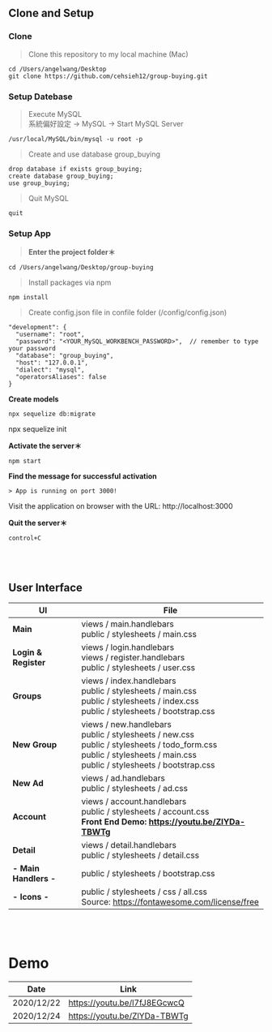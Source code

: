 ## Clone and Setup

### Clone

>Clone this repository to my local machine (Mac)

```
cd /Users/angelwang/Desktop
git clone https://github.com/cehsieh12/group-buying.git
```

### Setup Datebase

> Execute MySQL
<br/>系統偏好設定 -> MySQL -> Start MySQL Server
```
/usr/local/MySQL/bin/mysql -u root -p
```

> Create and use database group_buying
```
drop database if exists group_buying;
create database group_buying;
use group_buying;
```

> Quit MySQL
```
quit
```

### Setup App

>**Enter the project folder＊**

```
cd /Users/angelwang/Desktop/group-buying
```

>Install packages via npm

```
npm install
```

>Create config.json file in confile folder (/config/config.json)
```
"development": {
  "username": "root",
  "password": "<YOUR_MySQL_WORKBENCH_PASSWORD>",  // remember to type your password
  "database": "group_buying",
  "host": "127.0.0.1",
  "dialect": "mysql",
  "operatorsAliases": false
}

```

**Create models**

```
npx sequelize db:migrate
```
npx sequelize init

**Activate the server＊**

```
npm start
```

**Find the message for successful activation**

```
> App is running on port 3000!
```
Visit the application on browser with the URL: http://localhost:3000

**Quit the server＊**

```
control+C
```

<br/>

<br/>

## User Interface


|UI|File|
|---|---|
|**Main**|views / main.handlebars <br/>public / stylesheets / main.css|
|**Login & Register**|views / login.handlebars <br/>views / register.handlebars <br/>public / stylesheets / user.css |
|**Groups**|views / index.handlebars <br/>public / stylesheets / main.css <br/>public / stylesheets / index.css <br/>public / stylesheets / bootstrap.css|
|**New Group**|views / new.handlebars <br/>public / stylesheets / new.css <br/>public / stylesheets / todo_form.css <br/>public / stylesheets / main.css <br/>public / stylesheets / bootstrap.css|
|**New Ad**|views / ad.handlebars <br/>public / stylesheets / ad.css|
|**Account**|views / account.handlebars <br/>public / stylesheets / account.css<br/>**Front End Demo: https://youtu.be/ZlYDa-TBWTg**|
|**Detail**|views / detail.handlebars <br/>public / stylesheets / detail.css|
|**- Main Handlers -**|public / stylesheets / bootstrap.css|
|**- Icons -**|public / stylesheets / css / all.css <br/>Source: https://fontawesome.com/license/free|

<br/>

<br/>

# Demo


|Date|Link|
|---|---|
|2020/12/22|https://youtu.be/l7fJ8EGcwcQ|
|2020/12/24|https://youtu.be/ZlYDa-TBWTg|








